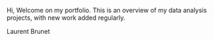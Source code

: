 Hi,
Welcome on my portfolio.
This is an overview of my data analysis projects, with new work added regularly.

Laurent Brunet
